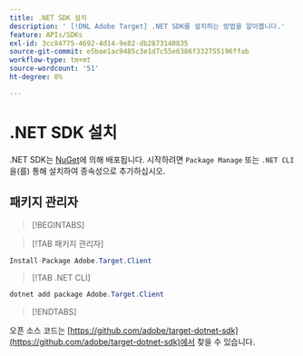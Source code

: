 ```yaml
---
title: .NET SDK 설치
description: ' [!DNL Adobe Target] .NET SDK를 설치하는 방법을 알아봅니다.'
feature: APIs/SDKs
exl-id: 3cc84775-4692-4d14-9e82-db2873140835
source-git-commit: e5bae1ac9485c3e1d7c55e6386f332755196ffab
workflow-type: tm+mt
source-wordcount: '51'
ht-degree: 0%

---
```


# .NET SDK 설치

.NET SDK는 [NuGet](https://www.nuget.org/packages/Adobe.Target.Client)에 의해 배포됩니다. 시작하려면 `Package Manage` 또는 `.NET CLI`을(를) 통해 설치하여 종속성으로 추가하십시오.

## 패키지 관리자

>[!BEGINTABS]

>[!TAB 패키지 관리자]

```csharp {line-numbers="true"}
Install-Package Adobe.Target.Client
```

>[!TAB .NET CLI]

```csharp {line-numbers="true"}
dotnet add package Adobe.Target.Client
```

>[!ENDTABS]

오픈 소스 코드는 [https://github.com/adobe/target-dotnet-sdk](https://github.com/adobe/target-dotnet-sdk)에서 찾을 수 있습니다.
